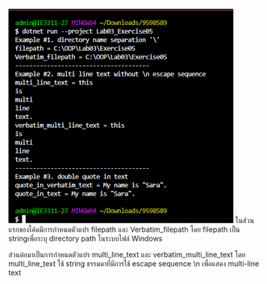 ![alt text](image-4.png)
ในส่วนแรกของโค้ดมีการกำหนดตัวแปร filepath และ Verbatim_filepath โดย filepath เป็น stringเพื่อระบุ directory path ในระบบไฟล์ Windows

ส่วนต่อมาเป็นการกำหนดตัวแปร multi_line_text และ verbatim_multi_line_text โดย multi_line_text ใช้ string ธรรมดาที่มีการใช้ escape sequence \n เพื่อแสดง multi-line text 